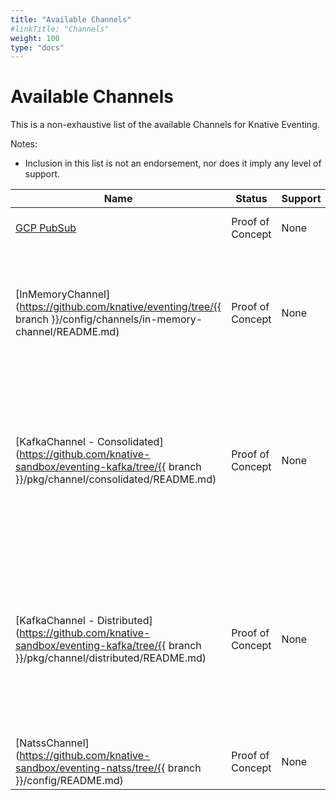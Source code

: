 ```yaml
---
title: "Available Channels"
#linkTitle: "Channels"
weight: 100
type: "docs"
---
```


# Available Channels

<!--
This is a generated file and should not be changed manually. All changes should follow the
procedure:

1. Update the information in [`channels.yaml`](channels.yaml).

2. Run the generator tool:
    ```bash
    go run eventing/channels/generator/main.go
    ```
-->

This is a non-exhaustive list of the available Channels for Knative Eventing.

Notes:

* Inclusion in this list is not an endorsement, nor does it imply any level of
  support.

Name | Status | Support | Description
--- | --- | --- | ---
[GCP PubSub](https://github.com/google/knative-gcp) | Proof of Concept | None | Channels are backed by [GCP PubSub](https://cloud.google.com/pubsub/).
[InMemoryChannel](https://github.com/knative/eventing/tree/{{ branch }}/config/channels/in-memory-channel/README.md) | Proof of Concept | None | In-memory channels are a best effort Channel. They should NOT be used in Production. They are useful for development.
[KafkaChannel - Consolidated](https://github.com/knative-sandbox/eventing-kafka/tree/{{ branch }}/pkg/channel/consolidated/README.md) | Proof of Concept | None | Channels are backed by [Apache Kafka](http://kafka.apache.org/) topics. The original Knative KafkaChannel implementation which utilizes a single combined Kafka Producer / Consumer deployment.
[KafkaChannel - Distributed](https://github.com/knative-sandbox/eventing-kafka/tree/{{ branch }}/pkg/channel/distributed/README.md) | Proof of Concept | None | Channels are backed by [Apache Kafka](http://kafka.apache.org/) topics. An alternate KafkaChannel implementation, contributed by SAP's [Kyma](https://kyma-project.io/) project, which provides a more granular deployment of Producers / Consumers.
[NatssChannel](https://github.com/knative-sandbox/eventing-natss/tree/{{ branch }}/config/README.md) | Proof of Concept | None | Channels are backed by [NATS Streaming](https://github.com/nats-io/nats-streaming-server#configuring).

